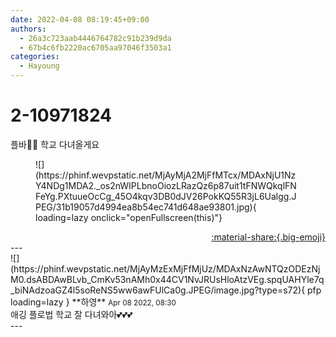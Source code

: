 ```yaml
---
date: 2022-04-08 08:19:45+09:00
authors:
  - 26a3c723aab4446764782c91b239d9da
  - 67b4c6fb2220ac6705aa97046f3503a1
categories:
  - Hayoung
---
```


# 2-10971824

<div class="post-container" markdown="1">
<div class="content-container md-sidebar__scrollwrap" markdown="1">

플바👋🏻 학교 다녀올게요
<figure markdown="1">
![](https://phinf.wevpstatic.net/MjAyMjA2MjFfMTcx/MDAxNjU1NzY4NDg1MDA2._os2nWIPLbnoOiozLRazQz6p87uit1tFNWQkqlFNFeYg.PXtuueOcCg_45O4kqv3DB0dJV26PokKQ55R3jL6Ualgg.JPEG/31b19057d4994ea8b54ec741d648ae93801.jpg){ loading=lazy onclick="openFullscreen(this)"}
</figure>


</div>
</div>

<div style="text-align: right;" markdown="1">
<a href="https://weverse.io/fromis9/fanpost/2-10971824" style="text-align: right;">:material-share:{.big-emoji}</a>
</div>
---

<div class="comments-container md-sidebar__scrollwrap" markdown="1">
<div class="comment" markdown="1">
<div class='id-container' markdown="1">
![](https://phinf.wevpstatic.net/MjAyMzExMjFfMjUz/MDAxNzAwNTQzODEzNjM0.dsABDAwBLvb_CmKv53nAMh0x44CV1NvJRUsHloAtzVEg.spqUAHYle7q_biNAdzoaGZ4l5soReNS5ww6awFUlCa0g.JPEG/image.jpg?type=s72){ pfp loading=lazy }
**<span class="artist">하영</span>** <small>Apr 08 2022, 08:30</small><br>
</div>
<div class='comment-body' markdown="1">
애깅 플로법 학교 잘 다녀와아💕💕💕
</div>
</div>
</div>
---
